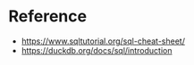 # Reference

- https://www.sqltutorial.org/sql-cheat-sheet/
- https://duckdb.org/docs/sql/introduction
